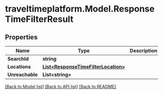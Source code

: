# traveltimeplatform.Model.ResponseTimeFilterResult
## Properties

Name | Type | Description | Notes
------------ | ------------- | ------------- | -------------
**SearchId** | **string** |  | 
**Locations** | [**List&lt;ResponseTimeFilterLocation&gt;**](ResponseTimeFilterLocation.md) |  | 
**Unreachable** | **List&lt;string&gt;** |  | 

[[Back to Model list]](../README.md#documentation-for-models) [[Back to API list]](../README.md#documentation-for-api-endpoints) [[Back to README]](../README.md)


